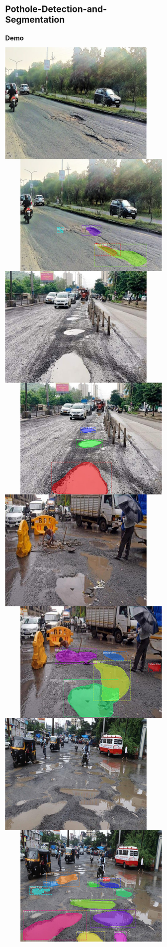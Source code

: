 # Pothole-Detection-and-Segmentation
## Demo

<p align="center" width="100%">
  <img align="left" alt="Before" src="demo/1.jpg" height="360px" width="455px"> 
  <img align="right" alt="After" src="demo/1r.png" height="360px" width="455px">
</p>  

<p align="center" width="100%">
  <img align="left" alt="Before" src="demo/2.jpg" height="360px" width="455px"> 
  <img align="right" alt="After" src="demo/2r.png" height="360px" width="455px">
</p>

<p align="center" width="100%">
  <img align="left" alt="Before" src="demo/3.jpg" height="360px" width="455px"> 
  <img align="right" alt="After" src="demo/3r.png" height="360px" width="455px">
</p>

<p align="center" width="100%">
  <img align="left" alt="Before" src="demo/4.jpg" height="360px" width="455px"> 
  <img align="right" alt="After" src="demo/4r.png" height="360px" width="455px">
</p>
